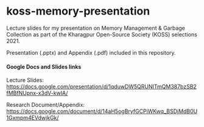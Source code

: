 # koss-memory-presentation
Lecture slides for my presentation on Memory Management &amp; Garbage Collection as part of the Kharagpur Open-Source Society (KOSS) selections 2021.

Presentation (.pptx) and Appendix (.pdf) included in this repository.

#### Google Docs and Slides links
Lecture Slides: https://docs.google.com/presentation/d/1qduwDW5QRUNITmQM387bzSB2fMBfNUpnx-x3dV-kwIA/

Research Document/Appendix: https://docs.google.com/document/d/14aH5ogBryfGCPiWKwq_BSDjMdB0U1Gxmpm4EVdwjkGk/
